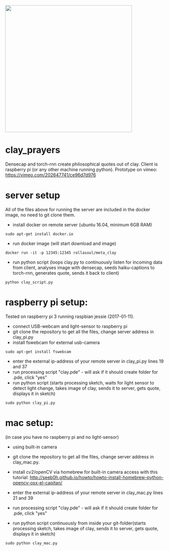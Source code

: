 <img src="https://github.com/rollasoul/clay_prayers/blob/master/16265646_243260219456703_1608198604390170781_n.jpg" width="400">

# clay_prayers
Densecap and torch-rnn create philosophical quotes out of clay. Client is raspberry pi (or any other machine running python).
Prototype on vimeo: https://vimeo.com/202647741/ce96d7d976  

# server setup

All of the files above for running the server are included in the docker image, no need to git clone them.

- install docker on remote server (ubuntu 16.04, minimum 6GB RAM)
```
sudo apt-get install docker.io
```

- run docker image (will start download and image)
```
docker run -it -p 12345:12345 rollasoul/meta_clay
```
- run python script (loops clay.py to continuously listen for incoming data from client, analyses image with densecap, seeds haiku-captions to torch-rnn, generates quote, sends it back to client)
```
python clay_script.py
```

# raspberry pi setup:
Tested on raspberry pi 3 running raspbian jessie (2017-01-11).
- connect USB-webcam and light-sensor to raspberry pi
- git clone the repository to get all the files, change server address in clay_pi.py
- install fswebcam for external usb-camera
```
sudo apt-get install fswebcam
```
- enter the external ip-address of your remote server in clay_pi.py lines 19 and 37
- run processing script "clay.pde" - will ask if it should create folder for .pde, click "yes"
- run python script (starts processing sketch, waits for light sensor to detect light change, takes image of clay, sends it to server, gets quote, displays it in sketch)
```
sudo python clay_pi.py
```

# mac setup:
(in case you have no raspberry pi and no light-sensor)
- using built-in camera
- git clone the repository to get all the files, change server address in clay_mac.py.
- install cv2/openCV via homebrew for built-in camera access with this tutorial: http://seeb0h.github.io/howto/howto-install-homebrew-python-opencv-osx-el-capitan/
- enter the external ip-address of your remote server in clay_mac.py lines 21 and 39

- run processing script "clay.pde" - will ask if it should create folder for .pde, click "yes"
- run python script continuously from inside your git-folder(starts processing sketch, takes image of clay, sends it to server, gets quote, displays it in sketch)
```
sudo python clay_mac.py
```
